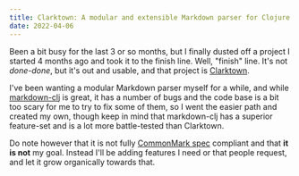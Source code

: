 ```yaml
---
title: Clarktown: A modular and extensible Markdown parser for Clojure
date: 2022-04-06
---
```


Been a bit busy for the last 3 or so months, but I finally dusted off a project I started 4 months ago and took it to the finish line. Well, "finish" line. It's not _done-done_, but it's out and usable, and that project is [Clarktown](https://github.com/askonomm/clarktown).

I've been wanting a modular Markdown parser myself for a while, and while [markdown-clj](https://github.com/yogthos/markdown-clj) is great, it has a number of bugs and the code base is a bit too scary for me to try to fix some of them, so I went the easier path and created my own, though keep in mind that markdown-clj has a superior feature-set and is a lot more battle-tested than Clarktown.

Do note however that it is not fully [CommonMark spec](https://spec.commonmark.org/) compliant and that **it is not** my goal. Instead I'll be adding features I need or that people request, and let it grow organically towards that.
